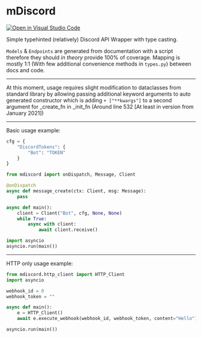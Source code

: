 # mDiscord
[![Open in Visual Studio Code](https://open.vscode.dev/badges/open-in-vscode.svg)](https://open.vscode.dev/Mmesek/mdiscord)

Simple typehinted (relatively) Discord API Wrapper with type casting.

`Models` & `Endpoints` are generated from documentation with a script therefore they should *in theory* provide 100% of coverage. 
Mapping is mostly 1:1 (With few additional convenience methods in `types.py`) between docs and code.

---
At this moment, usage requires slight modification to dataclasses from standard library by allowing passing additional keyword arguments to auto generated constructor
which is adding `+ ["**kwargs"]` to a second argument for _create_fn in _init_fn (Around line 532 [At least in version from January 2021])



---

Basic usage example:
```python
cfg = {
    "DiscordTokens": {
        "Bot": "TOKEN"
    }
}

from mdiscord import onDispatch, Message, Client

@onDispatch
async def message_create(ctx: Client, msg: Message):
    pass

async def main():
    client = Client("Bot", cfg, None, None)
    while True:
        async with client:
            await client.receive()

import asyncio
asyncio.run(main())
```

---

HTTP only usage example:
```python
from mdiscord.http_client import HTTP_Client
import asyncio

webhook_id = 0
webhook_token = ""

async def main():
    e = HTTP_Client()
    await e.execute_webhook(webhook_id, webhook_token, content="Hello")

asyncio.run(main())
```